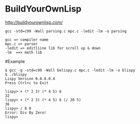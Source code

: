 # BuildYourOwnLisp
http://buildyourownlisp.com/

```
gcc -std=c99 -Wall parsing.c mpc.c -ledit -lm -o parsing

gcc => compiler name
mpc.c => parser
-ledit => editliine lib for scroll up & down
-lm  ==> math lib
```

#Example
```
$ gcc -g -std=c99 -Wall belispy.c mpc.c -ledit -lm -o blispy
$ ./blispy 
Lispy Version 0.0.0.0.4
Press Ctrl+c to Exit

lispy> + (* 2 3) (* 4 5) 6
32
lispy> + (* 2 3) (* 4 5) 6 (/ 20 5)
36
lispy> / 8 0
Error: Div By Zero!
lispy>
```

